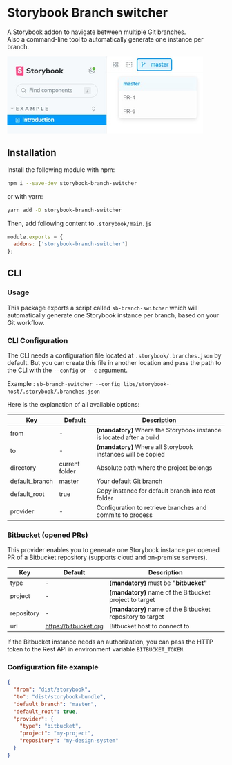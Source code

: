 # Storybook Branch switcher

A Storybook addon to navigate between multiple Git branches. \
Also a command-line tool to automatically generate one instance per branch.

![Screenshot of add-on in action in Storybook](./docs/screenshot.jpg)

## Installation

Install the following module with npm:

```sh
npm i --save-dev storybook-branch-switcher
```

or with yarn:

```sh
yarn add -D storybook-branch-switcher
```

Then, add following content to `.storybook/main.js`

```js
module.exports = {
  addons: ['storybook-branch-switcher']
};
```

## CLI

### Usage

This package exports a script called `sb-branch-switcher` which will automatically generate one Storybook instance per
branch, based on your Git workflow.

### CLI Configuration

The CLI needs a configuration file located at `.storybook/.branches.json` by default. But you can create this file in
another location and pass the path to the CLI with the `--config` or `--c` argument.

Example : `sb-branch-switcher --config libs/storybook-host/.storybook/.branches.json`

Here is the explanation of all available options:

| Key            | Default        | Description                                                           |
|----------------|----------------|-----------------------------------------------------------------------|
| from           | -              | **(mandatory)** Where the Storybook instance is located after a build |
| to             | -              | **(mandatory)** Where all Storybook instances will be copied          |
| directory      | current folder | Absolute path where the project belongs                               |
| default_branch | master         | Your default Git branch                                               |
| default_root   | true           | Copy instance for default branch into root folder                     |
| provider       | -              | Configuration to retrieve branches and commits to process             |

### Bitbucket (opened PRs)

This provider enables you to generate one Storybook instance per opened PR of a Bitbucket repository (supports cloud and
on-premise servers).

| Key        | Default               | Description                                                |
|------------|-----------------------|------------------------------------------------------------|
| type       | -                     | **(mandatory)** must be **"bitbucket"**                    |
| project    | -                     | **(mandatory)** name of the Bitbucket project to target    |
| repository | -                     | **(mandatory)** name of the Bitbucket repository to target |
| url        | https://bitbucket.org | Bitbucket host to connect to                               | 

If the Bitbucket instance needs an authorization, you can pass the HTTP token to the Rest API in environment
variable `BITBUCKET_TOKEN`.

### Configuration file example

```json
{
  "from": "dist/storybook",
  "to": "dist/storybook-bundle",
  "default_branch": "master",
  "default_root": true,
  "provider": {
    "type": "bitbucket",
    "project": "my-project",
    "repository": "my-design-system"
  }
}
```
